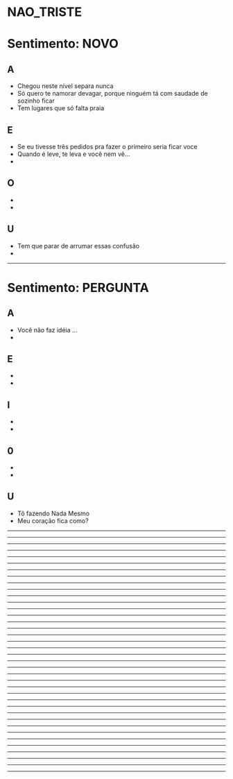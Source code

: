# NAO_TRISTE

# Sentimento: NOVO

## A
* Chegou neste nível separa nunca
* Só quero te namorar devagar, porque ninguém tá com saudade de sozinho ficar
* Tem lugares que só falta praia

## E
* Se eu tivesse três pedidos pra fazer o primeiro seria ficar voce
* Quando é leve, te leva e você nem vê...
*

## O
*
*

## U
* Tem que parar de arrumar essas confusão 
*

---

# Sentimento: PERGUNTA

## A
* Você não faz idéia ...
*

## E
*
*

## I
*
*

## 0
*
*

## U
* Tô fazendo Nada Mesmo
* Meu coração fica como?

---


---

---


---

---


---

---


---

---


---

---


---

---


---

---


---

---


---

---


---

---


---

---


---

---


---

---


---

---


---

---


---

---


---

---


---

---


---
